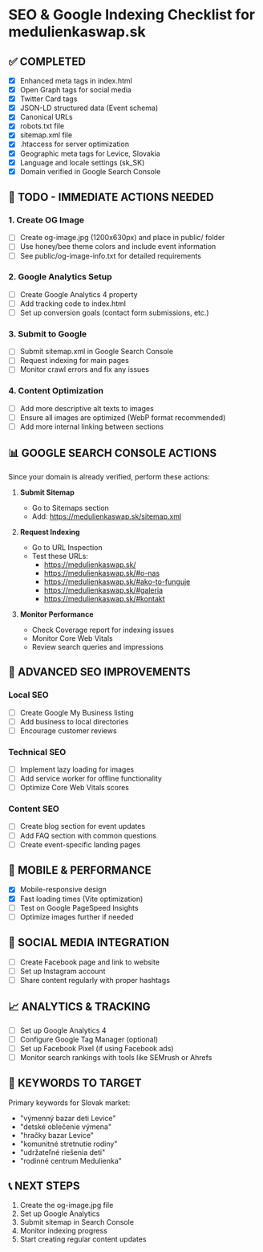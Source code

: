 # SEO & Google Indexing Checklist for medulienkaswap.sk

## ✅ COMPLETED
- [x] Enhanced meta tags in index.html
- [x] Open Graph tags for social media
- [x] Twitter Card tags
- [x] JSON-LD structured data (Event schema)
- [x] Canonical URLs
- [x] robots.txt file
- [x] sitemap.xml file
- [x] .htaccess for server optimization
- [x] Geographic meta tags for Levice, Slovakia
- [x] Language and locale settings (sk_SK)
- [x] Domain verified in Google Search Console

## 🔄 TODO - IMMEDIATE ACTIONS NEEDED

### 1. Create OG Image
- [ ] Create og-image.jpg (1200x630px) and place in public/ folder
- [ ] Use honey/bee theme colors and include event information
- [ ] See public/og-image-info.txt for detailed requirements

### 2. Google Analytics Setup
- [ ] Create Google Analytics 4 property
- [ ] Add tracking code to index.html
- [ ] Set up conversion goals (contact form submissions, etc.)

### 3. Submit to Google
- [ ] Submit sitemap.xml in Google Search Console
- [ ] Request indexing for main pages
- [ ] Monitor crawl errors and fix any issues

### 4. Content Optimization
- [ ] Add more descriptive alt texts to images
- [ ] Ensure all images are optimized (WebP format recommended)
- [ ] Add more internal linking between sections

## 📊 GOOGLE SEARCH CONSOLE ACTIONS

Since your domain is already verified, perform these actions:

1. **Submit Sitemap**
   - Go to Sitemaps section
   - Add: https://medulienkaswap.sk/sitemap.xml

2. **Request Indexing**
   - Go to URL Inspection
   - Test these URLs:
     - https://medulienkaswap.sk/
     - https://medulienkaswap.sk/#o-nas
     - https://medulienkaswap.sk/#ako-to-funguje
     - https://medulienkaswap.sk/#galeria
     - https://medulienkaswap.sk/#kontakt

3. **Monitor Performance**
   - Check Coverage report for indexing issues
   - Monitor Core Web Vitals
   - Review search queries and impressions

## 🚀 ADVANCED SEO IMPROVEMENTS

### Local SEO
- [ ] Create Google My Business listing
- [ ] Add business to local directories
- [ ] Encourage customer reviews

### Technical SEO
- [ ] Implement lazy loading for images
- [ ] Add service worker for offline functionality
- [ ] Optimize Core Web Vitals scores

### Content SEO
- [ ] Create blog section for event updates
- [ ] Add FAQ section with common questions
- [ ] Create event-specific landing pages

## 📱 MOBILE & PERFORMANCE
- [x] Mobile-responsive design
- [x] Fast loading times (Vite optimization)
- [ ] Test on Google PageSpeed Insights
- [ ] Optimize images further if needed

## 🔗 SOCIAL MEDIA INTEGRATION
- [ ] Create Facebook page and link to website
- [ ] Set up Instagram account
- [ ] Share content regularly with proper hashtags

## 📈 ANALYTICS & TRACKING
- [ ] Set up Google Analytics 4
- [ ] Configure Google Tag Manager (optional)
- [ ] Set up Facebook Pixel (if using Facebook ads)
- [ ] Monitor search rankings with tools like SEMrush or Ahrefs

## 🎯 KEYWORDS TO TARGET
Primary keywords for Slovak market:
- "výmenný bazar deti Levice"
- "detské oblečenie výmena"
- "hračky bazar Levice"
- "komunitné stretnutie rodiny"
- "udržateľné riešenia deti"
- "rodinné centrum Medulienka"

## 📞 NEXT STEPS
1. Create the og-image.jpg file
2. Set up Google Analytics
3. Submit sitemap in Search Console
4. Monitor indexing progress
5. Start creating regular content updates
